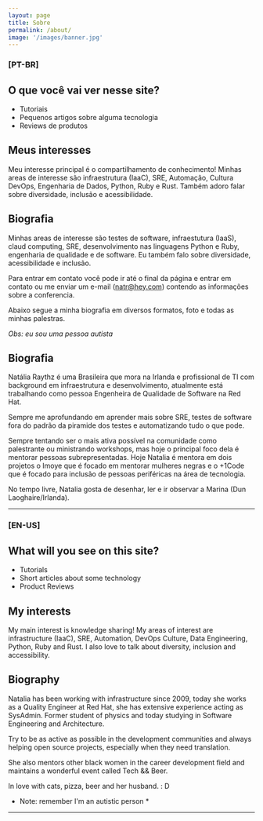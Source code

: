```yaml
---
layout: page
title: Sobre
permalink: /about/
image: '/images/banner.jpg'
---
```


### [PT-BR]

## O que você vai ver nesse site? 
-   Tutoriais 
-   Pequenos artigos sobre alguma tecnologia
-   Reviews de produtos

## Meus interesses 
Meu interesse principal é o compartilhamento de conhecimento! 
Minhas areas de interesse são infraestrutura (IaaC), SRE, Automação, Cultura DevOps, Engenharia de Dados, Python, Ruby e Rust. Também adoro falar sobre diversidade, inclusão e acessibilidade.

## Biografia 
Minhas areas de interesse são testes de software, infraestutura (IaaS), claud computing, SRE, desenvolvimento nas linguagens Python e Ruby, engenharia de qualidade e de software. Eu também falo sobre diversidade, acessibilidade e inclusão. 

Para entrar em contato você pode ir até o final da página e entrar em contato ou me enviar um e-mail (natr@hey.com) contendo as informações sobre a conferencia. 

Abaixo segue a minha biografia em diversos formatos, foto e todas as minhas palestras. 

*Obs: eu sou uma pessoa autista*

## Biografia

Natália Raythz é uma Brasileira que mora na Irlanda e profissional de TI com background em infraestrutura e desenvolvimento, atualmente está trabalhando como pessoa Engenheira de Qualidade de Software na Red Hat. 

Sempre me aprofundando em aprender mais sobre SRE, testes de software fora do padrão da piramide dos testes e automatizando tudo o que pode. 

Sempre tentando ser o mais ativa possível na comunidade como palestrante ou ministrando workshops, mas hoje o principal foco dela é mentorar pessoas subrepresentadas. Hoje Natalia é mentora em dois projetos o Imoye que é focado em mentorar mulheres negras e o +1Code que é focado para inclusão de pessoas periféricas na área de tecnologia. 

No tempo livre, Natalia gosta de desenhar, ler e ir observar a Marina (Dun Laoghaire/Irlanda).

***

### [EN-US]

## What will you see on this site?
- Tutorials
- Short articles about some technology
- Product Reviews

## My interests
My main interest is knowledge sharing!
My areas of interest are infrastructure (IaaC), SRE, Automation, DevOps Culture, Data Engineering, Python, Ruby and Rust. I also love to talk about diversity, inclusion and accessibility.

## Biography
Natalia has been working with infrastructure since 2009, today she works as a Quality Engineer at Red Hat, she has extensive experience acting as SysAdmin. Former student of physics and today studying in Software Engineering and Architecture.

Try to be as active as possible in the development communities and always helping open source projects, especially when they need translation.

She also mentors other black women in the career development field and maintains a wonderful event called Tech && Beer.

In love with cats, pizza, beer and her husband. : D

* Note: remember I'm an autistic person *
***